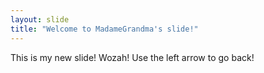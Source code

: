 ```yaml
---
layout: slide
title: "Welcome to MadameGrandma's slide!"
---
```

This is my new slide! Wozah!
Use the left arrow to go back!
